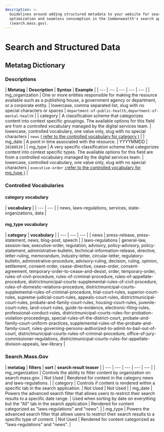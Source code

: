 ```yaml
---
description: >-
  Guidelines around adding structured metadata to your website for search engine
  optimization and seamless consumption in the Commonwealth's search application
  (search.mass.gov).
---
```


# Search and Structured Data

## Metatag Dictionary

### Descriptions

| **Metatag** | **Description** | **Syntax** | **Example** |
| --- | --- | --- | --- | --- |
| mg\_organization | One or more entities responsible for making the resource available such as a publishing house, a government agency or department, or a corporate entity. | lowercase, comma separated list, slug with no special characters or spaces | `department-of-public-health,department-of-mental-health` |
| category | A classification scheme that categorizes content into context specific groupings. The available options for this field are from a controlled vocabulary managed by the digital services team.  | lowercase, controlled vocabulary, one value only, slug with no special characters | `news` [\( refer to the controlled vocabulary for category \)](search-and-structured-data.md#category-vocabulary) |
| mg\_date | A point in time  associated with the resource. | YYYYMMDD | `20180529` |
| mg\_type | A very specific classification scheme that categorizes content into context specific types. The available options for this field are from a controlled vocabulary managed by the digital services team.   | lowercase, controlled vocabulary, one value only, slug with no special characters | `executive-order` [`(`refer to the controlled vocabulary for mg\_type \)](search-and-structured-data.md#mg_type) |

### Controlled Vocabularies

#### category vocabulary

| **vocabulary** |
| --- | --- |
| news, laws-regulations, services, state-organizations, data |

#### mg\_type vocabulary

| **category** | **vocabulary** |
| --- | --- | --- |
| news | press-release, press-statement, news, blog-post, speech |
| laws-regulations | general-law, session-law, executive-order, regulation, advisory, policy-advisory, policy-statement, administrative-bulletin, technical-information-release, directive, letter-ruling, memorandum, industry-letter, circular-letter, regulatory-bulletin, administrative-procedure, advisory-ruling, decision, ruling, opinion, settlement, consent-order, cease-directive, cease-order, consent-agreement, temporary-order-to-cease-and-desist, order, temporary-order, rules-of-civil-procedure, rules-of-criminal-procedure, rules-of-appellate-procedure, districtmunicipal-courts-supplemental-rules-of-civil-procedure, rules-of-domestic-relations-procedure, districtmunicipal-courts-supplemental-rules-of-criminal-procedure, trial-court-rules, superior-court-rules, supreme-judicial-court-rules, appeals-court-rules, districtmunicipal-court-rules, probate-and-family-court-rules, housing-court-rules, juvenile-court-rules, land-court-rules, guide-to-evidence, electronic-filing-rules, professional-conduct-rules, districtmunicipal-courts-rules-for-probation-violation-proceedings, special-rules-of-the-district-court, probate-and-family-court-uniform-practices, supplemental-rules-of-the-probate-and-family-court, rules-governing-persons-authorized-to-admit-to-bail-out-of-court, districtmunicipal-courts-rules-of-criminal-procedure, office-of-jury-commissioner-regulations, districtmunicipal-courts-rules-for-appellate-division-appeals, law-library |

### Search.Mass.Gov

| **metatag** | **filters** | **sort** | **search result teaser** |
| --- | --- | --- | --- | --- |
| mg\_organization | Controls the ability to filter content by organization on search.mass.gov.  | Not Used | Rendered for content in the category news and laws-regulations.  |
| category | Controls if content is rendered within a specific tab in the search application. | Not Used | Not Used |
| mg\_date | Powers the advanced search filter that allows users to restrict their search results to a specific date range. | Used when sorting by date on everything but the  "All" tab in the search application | Rendered for content categorized as "laws-regulations"  and "news". |
| mg\_type | Powers the advanced search filter that allows users to restrict their search results to a specific type of content. | Not Used | Rendered for content categorized as "laws-regulations"  and "news". |

